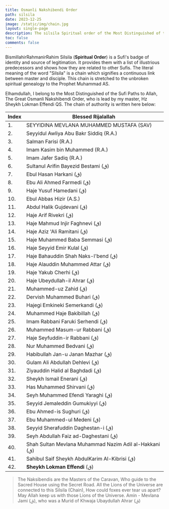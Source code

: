 ```yaml
---
title: Osmanli Nakshibendi Order
path: silsila
date: 2023-12-25
image: /static/img/chain.jpg
layout: single-page
description: The silsila Spiritual order of the Most Distinguished of the Sufi Paths to Allah, The Great Osmanli Nakshibendi Order.
toc: false
comments: false
---
```

BismillahirRahmanirRahim
Silsila (**Spiritual Order**) is a Sufi's badge of identity and source of legitimation. It provides them with a list of illustrious predecessors and shows how they are related to other Sufis.  The literal meaning of the word "Silsila" is a chain which signifies a continuous link between master and disciple. This chain is stretched to the unbroken spiritual genealogy to the Prophet Muhammad AS. 

Elhamdullah, I belong to the Most Distinguished of the Sufi Paths to Allah, The Great Osmanli Nakshibendi Order, who is lead by my master, Hz Sheykh Lokman Effendi QS. The chain of authority is written here below:


| Index | Blessed Rijalallah |
|-------|-------------------------------------------|
| 1.    | SEYYIDINA MEVLANA MUHAMMED MUSTAFA (SAV)  |
| 2.    | Seyyidul Awliya Abu Bakr Siddiq (R.A.)     |
| 3.    | Salman Farisi (R.A.)                       |
| 4.    | Imam Kasim bin Muhammed (R.A.)             |
| 5.    | Imam Jafer Sadiq (R.A.)                    |
| 6.    | Sultanul Arifin Bayezid Bestami (ق)     |
| 7.    | Ebul Hasan Harkani (ق)                  |
| 8.    | Ebu Ali Ahmed Farmedi (ق)               |
| 9.    | Haje Yusuf Hamedani (ق)                |
| 10.   | Ebul Abbas Hizir (A.S.)                    |
| 11.   | Abdul Halik Gujdevani (ق)               |
| 12.   | Haje Arif Rivekri (ق)                   |
| 13.   | Haje Mahmud Injir Faghnevi (ق)          |
| 14.   | Haje Aziz 'Ali Ramitani (ق)             |
| 15.   | Haje Muhammed Baba Semmasi (ق)          |
| 16.   | Haje Seyyid Emir Kulal (ق)              |
| 17.   | Haje Bahauddin Shah Naks-I'bend (ق)     |
| 18.   | Haje Alauddin Muhammed Attar (ق)        |
| 19.   | Haje Yakub Cherhi (ق)                   |
| 20.   | Haje Ubeydullah-il Ahrar (ق)            |
| 21.   | Muhammed-uz Zahid (ق)                   |
| 22.   | Dervish Muhammed Buhari (ق)             |
| 23.   | Hajegi Emkineki Semerkandi (ق)          |
| 24.   | Muhammed Haje Bakibillah (ق)            |
| 25.   | Imam Rabbani Faruki Serhendi (ق)        |
| 26.   | Muhammed Masum-ur Rabbani (ق)           |
| 27.   | Haje Seyfuddin-ir Rabbani (ق)           |
| 28.   | Nur Muhammed Bedvani (ق)                |
| 29.   | Habibullah Jan-u Janan Mazhar (ق)       |
| 30.   | Gulam Ali Abdullah Dehlevi (ق)          |
| 31.   | Ziyauddin Halid al Baghdadi (ق)         |
| 32.   | Sheykh Ismail Enerani (ق)               |
| 33.   | Has Muhammed Shirvani (ق)               |
| 34.   | Seyh Muhammed Efendi Yaraghi (ق)        |
| 35.   | Seyyid Jemaleddin Gumukiyyi (ق)        |
| 36.   | Ebu Ahmed-is Sughuri (ق)                |
| 37.   | Ebu Muhammed-ul Medeni (ق)              |
| 38.   | Seyyid Sherafuddin Daghestan-i (ق)      |
| 39.   | Seyh Abdullah Faiz ad-Daghestani (ق)   |
| 40.   | Shah Sultan Mevlana Muhammad Nazim Adil al-Hakkani (ق) |
| 41. | Sahibul Saif Sheykh AbdulKarim Al-Kibrisi (ق) |
| 42. | **Sheykh Lokman Effendi** (ق)  |

> The Naksibendis are the Masters of the Caravan,
> Who guide to the Sacred House using the Secret Road.
> All the Lions of the Universe are connected to this Silsila (Chain),
> How could foxes ever tear us apart?
> May Allah keep us with those Lions of the Universe. Amin
> \- Mevlana Jami (ق), who was a Murid of Khwaja Ubaydullah Ahrar (ق)